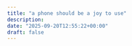 ```yaml
---
title: "a phone should be a joy to use"
description: 
date: "2025-09-20T12:55:22+00:00"
draft: false
---
```

